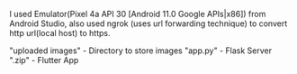 I used Emulator(Pixel 4a API 30 [Android 11.0 Google APIs|x86]) from Android Studio, also used ngrok (uses url forwarding technique) to convert http url(local host) to https.



"uploaded images" - Directory to store images
"app.py" - Flask Server
".zip" - Flutter App
